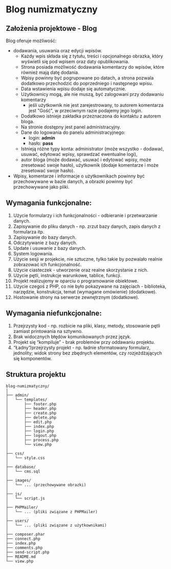 # Blog numizmatyczny
## Założenia projektowe - Blog
Blog oferuje możliwość:
- dodawania, usuwania oraz edycji wpisów.
    - Każdy wpis składa się z tytułu, treści i opcjonalnego obrazka, który wyświetli się pod wpisem oraz daty opublikowania.
    - Strona posiada możliwość dodawania komentarzy do wpisów, które również mają datę dodania.
    - Wpisy powinny być pogrupowane po datach, a strona pozwala dodatkowo przechodzić do poprzedniego i następnego wpisu.
    - Data wstawienia wpisu dodaje się automatycznie.
    - Użytkownicy mogą, ale nie muszą, być zalogowani przy dodawaniu komentarzy
        - jeśli użytkownik nie jest zarejestrowany, to autorem komentarza jest "Gość", w przeciwnym razie podajemy jego login.
    - Dodatkowo istnieje zakładka przeznaczona do kontaktu z autorem bloga.
    - Na stronie dostępny jest panel administracyjny.
    - Dane do logowania do panelu administracyjnego:
        - login: **admin**
        - hasło: **pass**
    - Istnieją różne typy konta: administrator (może wszystko - dodawać, usuwać, edytować wpisy, sprawdzać ewentualne logi),
    - autor bloga (może dodawać, usuwać i edytować wpisy, może zresetować swoje hasło), użytkownik (dodaje komentarze i może zresetować swoje hasło).
- Wpisy, komentarze i informacje o użytkownikach powinny być przechowywane w bazie danych, a obrazki powinny być przechowywane jako pliki.

## Wymagania funkcjonalne:
1. Użycie formularzy i ich funkcjonalności - odbieranie i przetwarzanie danych.
2. Zapisywanie do pliku danych - np. zrzut bazy danych, zapis danych z formularza itp.
3. Zapisywanie do bazy danych.
4. Odczytywanie z bazy danych.
5. Update i usuwanie z bazy danych.
6. System logowania.
7. Użycie sesji w projekcie, nie sztuczne, tylko takie by pozwalało realnie zobrazować ich funkcjonalność.
8. Użycie ciasteczek - utworzenie oraz realne skorzystanie z nich.
9. Użycie pętli, instrukcje warunkowe, tablice, funkcji.
10. Projekt realizujemy w oparciu o programowanie obiektowe.
11. Użycie czegoś z PHP, co nie było pokazywane na zajęciach - biblioteka, narzędzie, konstrukcja, temat (wymagane omówienie) (dodatkowe).
12. Hostowanie strony na serwerze zewnętrznym (dodatkowe).

## Wymagania niefunkcjonalne:
1. Przejrzysty kod - np. rozbicie na pliki, klasy, metody, stosowanie pętli zamiast printowania na sztywno.
2. Brak widocznych błędów komunikowanych przez język.
3. Projekt się “kompiluje” - brak problemów przy oddawaniu projektu.
4. “Ładny”/przejrzysty projekt - np. ładnie sformatowany formularz, jednolity; widok strony bez zbędnych elementów, czy rozjeżdżających się komponentów.

## Struktura projektu
```
blog-numizmatyczny/
│
├── admin/
│   └── templates/
│       ├── footer.php
│       ├── header.php
│       ├── create.php
│       ├── delete.php
│       ├── edit.php
│       ├── index.php
│       ├── login.php
│       ├── logout.php
│       ├── process.php
│       └── view.php
│
├── css/
│   └── style.css
│
├── database/
│   └── cms.sql
│
├── images/
│   └── ... (przechowywane obrazki)
│
├── js/
│   └── script.js
│
├── PHPMailer/
│   └── ... (pliki związane z PHPMailer)
│
├── users/
│   └── ... (pliki związane z użytkownikami)
│
├── composer.phar
├── connect.php
├── index.php
├── comments.php
├── send-script.php
├── README.md
└── view.php
```